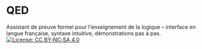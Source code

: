 # QED
Assistant de preuve formel pour l'enseignement de la logique – interface en langue française, syntaxe intuitive, démonstrations pas à pas.
[![License: CC BY‑NC‑SA 4.0](https://img.shields.io/badge/License-CC%20BY--NC--SA%204.0-lightgrey.svg)](https://creativecommons.org/licenses/by-nc-sa/4.0/)

